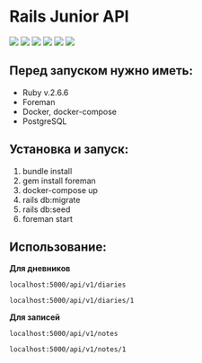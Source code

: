 # Rails Junior API
![](https://img.shields.io/badge/ruby-v.2.6.6-e00a2c)  ![](https://img.shields.io/badge/rails-v.6.1.3-c10015) ![](https://img.shields.io/badge/sidekiq-v.6.0.2-a80042) ![](https://img.shields.io/badge/-redis-cf272a) ![](https://img.shields.io/badge/-docker-4c92ed) ![](https://img.shields.io/badge/-postgresql-3f6590)


## Перед запуском нужно иметь:
 - Ruby v.2.6.6
 - Foreman
 - Docker, docker-compose 
 - PostgreSQL

## Установка и запуск:
 1. bundle install
 2. gem install foreman
 3. docker-compose up
 4. rails db:migrate
 5. rails db:seed
 6. foreman start


## Использование:
**Для дневников**

`localhost:5000/api/v1/diaries`

`localhost:5000/api/v1/diaries/1`

**Для записей**

`localhost:5000/api/v1/notes`

`localhost:5000/api/v1/notes/1`

